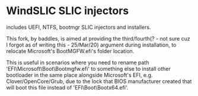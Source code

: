 WindSLIC SLIC injectors
=======================

includes UEFI, NTFS, bootmgr SLIC injectors and installers.

This fork, by baddles, is aimed at providing the third/fourth(? - not sure cuz I forgot as of writing this - 25/Mar/20) argument during installation, to relocate Microsoft's BootMGFW.efi's folder location.

This is useful in scenarios where you need to rename path 'EFI\Microsoft\Boot\Bootmgfw.efi' to something else to install other bootloader in the same place alongside Microsoft's EFI, e.g. Clover/OpenCore/Grub, due to the lock that BIOS manufacturer created that will boot this file instead of 'EFI\Boot\Bootx64.efi'.
